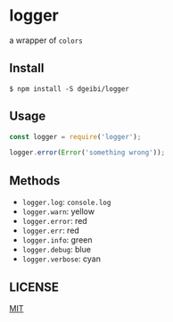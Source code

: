 # logger

a wrapper of `colors`

## Install

```
$ npm install -S dgeibi/logger
```

## Usage

``` js
const logger = require('logger');

logger.error(Error('something wrong'));
```

## Methods

- `logger.log`: `console.log`
- `logger.warn`: yellow
- `logger.error`: red
- `logger.err`: red
- `logger.info`: green
- `logger.debug`: blue
- `logger.verbose`: cyan

## LICENSE

[MIT](LICENSE)
